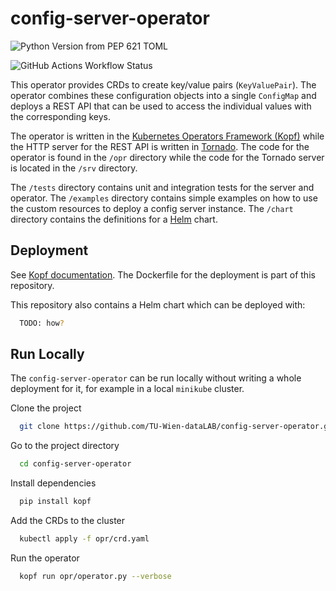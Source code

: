 
# config-server-operator

![Python Version from PEP 621 TOML](https://img.shields.io/python/required-version-toml?tomlFilePath=https%3A%2F%2Fraw.githubusercontent.com%2FTU-Wien-dataLAB%2Fconfig-server-operator%2Fmain%2Fpyproject.toml)

![GitHub Actions Workflow Status](https://img.shields.io/github/actions/workflow/status/TU-Wien-dataLAB/config-server-operator/ci.yml?label=CI)


This operator provides CRDs to create key/value pairs (`KeyValuePair`). The operator combines these configuration objects into a single `ConfigMap` and deploys a REST API that can be used to access the individual values with the corresponding keys.

The operator is written in the [Kubernetes Operators Framework (Kopf)](https://kopf.readthedocs.io/en/stable/index.html#) while the HTTP server for the REST API is written in [Tornado](https://www.tornadoweb.org/en/stable/). The code for the operator is found in the `/opr` directory while the code for the Tornado server is located in the `/srv` directory.

The `/tests` directory contains unit and integration tests for the server and operator. The `/examples` directory contains simple examples on how to use the custom resources to deploy a config server instance. The `/chart` directory contains the definitions for a [Helm](https://helm.sh/) chart.

## Deployment

See [Kopf documentation](https://kopf.readthedocs.io/en/stable/deployment/). The Dockerfile for the deployment is part of this repository.

This repository also contains a Helm chart which can be deployed with:

```bash
  TODO: how?
```

## Run Locally

The `config-server-operator` can be run locally without writing a whole deployment for it, for example in a local `minikube` cluster.

Clone the project

```bash
  git clone https://github.com/TU-Wien-dataLAB/config-server-operator.git
```

Go to the project directory

```bash
  cd config-server-operator
```

Install dependencies

```bash
  pip install kopf
```

Add the CRDs to the cluster

```bash
  kubectl apply -f opr/crd.yaml
```

Run the operator

```bash
  kopf run opr/operator.py --verbose
```

